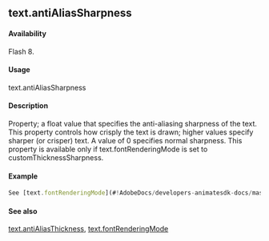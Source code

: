 ## text.antiAliasSharpness

#### Availability

Flash 8.

#### Usage

text.antiAliasSharpness

#### Description

Property; a float value that specifies the anti-aliasing sharpness of the text. This property controls how crisply the text is drawn; higher values specify sharper (or crisper) text. A value of 0 specifies normal sharpness. This property is available only if text.fontRenderingMode is set to customThicknessSharpness.

#### Example

```javascript
See [text.fontRenderingMode](#!AdobeDocs/developers-animatesdk-docs/master/Text_object/text10.md).

```
#### See also

[text.antiAliasThickness](#!AdobeDocs/developers-animatesdk-docs/master/Text_object/text2.md), [text.fontRenderingMode](#!AdobeDocs/developers-animatesdk-docs/master/Text_object/text10.md)

<span id="text.antiAliasThickness" class="anchor"></span>
